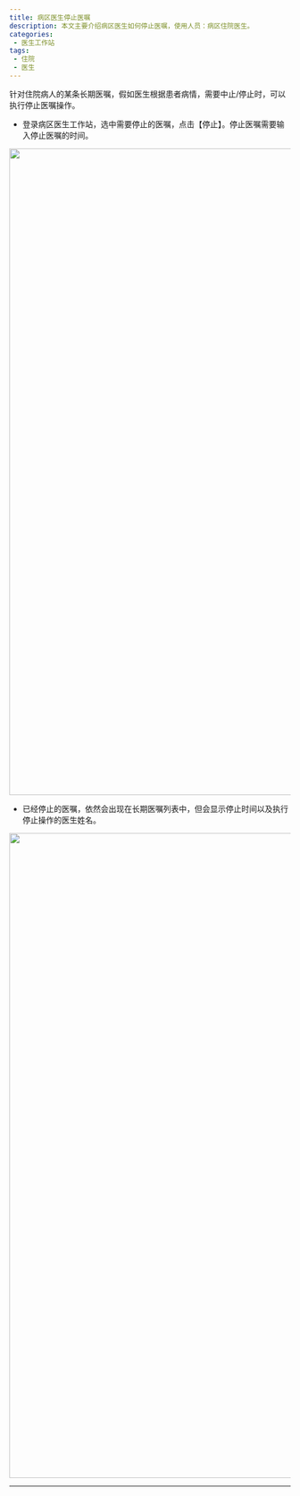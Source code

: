 ```yaml
---
title: 病区医生停止医嘱
description: 本文主要介绍病区医生如何停止医嘱，使用人员：病区住院医生。
categories:
 - 医生工作站
tags:
 - 住院
 - 医生
---
```



针对住院病人的某条长期医嘱，假如医生根据患者病情，需要中止/停止时，可以执行停止医嘱操作。

* 登录病区医生工作站，选中需要停止的医嘱，点击【停止】。停止医嘱需要输入停止医嘱的时间。

<img src="http://7xta2c.com1.z0.glb.clouddn.com/99ios/1537258131879.png" width="1157"/>

* 已经停止的医嘱，依然会出现在长期医嘱列表中，但会显示停止时间以及执行停止操作的医生姓名。

<img src="http://7xta2c.com1.z0.glb.clouddn.com/99ios/1537258451064.png" width="1154"/>

---

